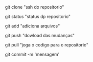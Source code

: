 git clone "ssh do repositorio"

git status "status dp repositorio"

git add "adiciona arquivos"

git push "dowload das mudanças"

git pull "joga o codigo para o repositorio"

git commit -m 'mensagem'
